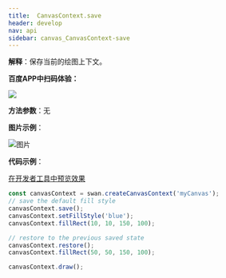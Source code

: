 ```yaml
---
title:  CanvasContext.save
header: develop
nav: api
sidebar: canvas_CanvasContext-save
---
```


 

**解释**：保存当前的绘图上下文。

**百度APP中扫码体验：**

<img src="https://b.bdstatic.com/miniapp/assets/images/doc_demo/pages_createCanvasContext.png"  class="demo-qrcode-image" />

**方法参数**：无

**图片示例**：

![图片](../../../../img/api/canvas/save.png)

**代码示例**：

<a href="swanide://fragment/9710a7359d484b4682e6338a2b4e1bd91573725069024" title="在开发者工具中预览效果" target="_self">在开发者工具中预览效果</a>

```js
const canvasContext = swan.createCanvasContext('myCanvas');
// save the default fill style
canvasContext.save();
canvasContext.setFillStyle('blue');
canvasContext.fillRect(10, 10, 150, 100);

// restore to the previous saved state
canvasContext.restore();
canvasContext.fillRect(50, 50, 150, 100);

canvasContext.draw();
```


